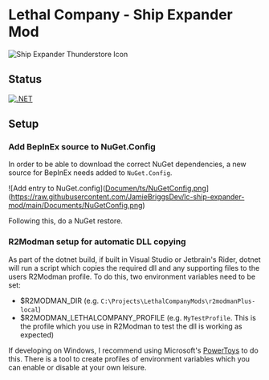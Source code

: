 # Lethal Company - Ship Expander Mod

![Ship Expander Thunderstore Icon](ShipExpander%2Ficon.png)

## Status
[![.NET](https://github.com/JamieBriggsDev/lc-ship-expander-mod/actions/workflows/dotnet.yml/badge.svg)](https://github.com/JamieBriggsDev/lc-ship-expander-mod/actions/workflows/dotnet.yml)

## Setup
### Add BepInEx source to NuGet.Config
In order to be able to download the correct NuGet dependencies,
a new source for BepInEx needs added to `NuGet.Config`.

![Add entry to NuGet.config]([Documen/ts/NuGetConfig.png](https://raw.githubusercontent.com/JamieBriggsDev/lc-ship-expander-mod/main/Documents/NuGetConfig.png)](https://raw.githubusercontent.com/JamieBriggsDev/lc-ship-expander-mod/main/Documents/NuGetConfig.png)

Following this, do a NuGet restore.

### R2Modman setup for automatic DLL copying
As part of the dotnet build, if built in Visual Studio or Jetbrain's Rider, dotnet will run a 
script which copies the required dll and any supporting files to the users R2Modman profile. To do
this, two environment variables need to be set:
- $R2MODMAN_DIR (e.g. `C:\Projects\LethalCompanyMods\r2modmanPlus-local`)
- $R2MODMAN_LETHALCOMPANY_PROFILE (e.g. `MyTestProfile`. This is the profile which you use in R2Modman to test the dll is working as expected)

If developing on Windows, I recommend using Microsoft's [PowerToys](https://apps.microsoft.com/detail/XP89DCGQ3K6VLD?hl=en-US&gl=US) to do this. 
There is a tool to create profiles of environment variables which you can enable or disable at your own leisure.

